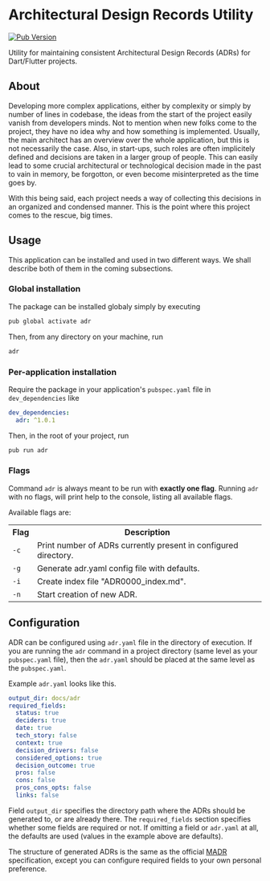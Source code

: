 # Architectural Design Records Utility

[![Pub Version](https://img.shields.io/pub/v/adr?color=%233dc6fd&logo=flutter&logoColor=%233dc6fd)](https://pub.dev/packages/adr)

Utility for maintaining consistent Architectural Design Records (ADRs) for Dart/Flutter projects.

## About

Developing more complex applications, either by complexity or simply by number of lines in codebase,
the ideas from the start of the project easily vanish from developers minds. Not to mention when new
folks come to the project, they have no idea why and how something is implemented. Usually, the main
architect has an overview over the whole application, but this is not necessarily the case. Also, in start-ups, such roles are often implicitely defined and decisions are taken in a larger group of people.
This can easily lead to some crucial architectural or technological decision made in the past to vain in memory, be forgotton, or even become misinterpreted as the time goes by.

With this being said, each project needs a way of collecting this decisions in an organized and condensed manner.
This is the point where this project comes to the rescue, big times.

## Usage

This application can be installed and used in two different ways. We shall describe both of them in the coming subsections.

### Global installation

The package can be installed globaly simply by executing

```bash
pub global activate adr
```

Then, from any directory on your machine, run

```bash
adr
```

### Per-application installation

Require the package in your application's `pubspec.yaml` file in `dev_dependencies` like

```yaml
dev_dependencies:
  adr: ^1.0.1
```

Then, in the root of your project, run

```bash
pub run adr
```

### Flags

Command `adr` is always meant to be run with **exactly one flag**. Running `adr` with no flags, will print help to the console, listing all available flags.

Available flags are:

<table>
  <tr>
    <th>Flag</th>
    <th>Description</th>
  </tr>
  <tr>
    <td><code>-c</code></td>
    <td>Print number of ADRs currently present in configured directory.</td>
  </tr>
  <tr>
    <td><code>-g</code></td>
    <td>Generate adr.yaml config file with defaults.</td>
  </tr>
  <tr>
    <td><code>-i</code></td>
    <td>Create index file "ADR0000_index.md".</td>
  </tr>
  <tr>
    <td><code>-n</code></td>
    <td>Start creation of new ADR.</td>
  </tr>
</table>

## Configuration

ADR can be configured using `adr.yaml` file in the directory of execution. If you are running the `adr` command in a project directory (same level as your `pubspec.yaml` file), then the `adr.yaml` should
be placed at the same level as the `pubspec.yaml`.

Example `adr.yaml` looks like this.

```yaml
output_dir: docs/adr
required_fields:
  status: true
  deciders: true
  date: true
  tech_story: false
  context: true
  decision_drivers: false
  considered_options: true
  decision_outcome: true
  pros: false
  cons: false
  pros_cons_opts: false
  links: false
```

Field `output_dir` specifies the directory path where the ADRs should be generated to, or are already there. The `required_fields` section specifies whether some fields are required or not. If omitting a field or `adr.yaml` at all, the defaults are used (values in the example above are defaults).

The structure of generated ADRs is the same as the
official [MADR](https://github.com/adr/madr) specification, except you can configure required fields to your own personal preference.

